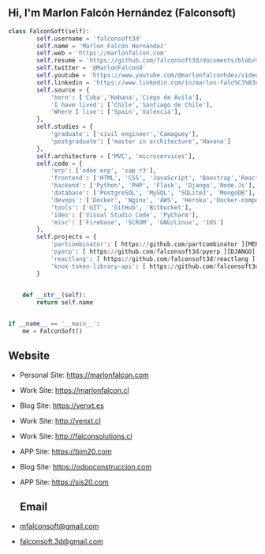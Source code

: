 <!--### Hi there 👋

<!--
**chudacontreras/chudacontreras** is a ✨ _special_ ✨ repository because its `README.md` (this file) appears on your GitHub profile.

Here are some ideas to get you started:

- 🔭 I’m currently working on ...
- 🌱 I’m currently learning ...
- 👯 I’m looking to collaborate on ...
- 🤔 I’m looking for help with ...
- 💬 Ask me about ...
- 📫 How to reach me: ...
- 😄 Pronouns: ...
- ⚡ Fun fact: ...
-->
## Hi, I'm Marlon Falcón Hernández (Falconsoft)

```python
class FalconSoft(self):
        self.username = 'falconsoft3d'
        self.name = 'Marlon Falcón Hernández'
        self.web = 'https://marlonfalcon.com'
        self.resume = 'https://github.com/falconsoft3d/documents/blob/main/resume_marlon_falcon.pdf'
        self.twitter = '@MarlonFalcon4'
        self.youtube = 'https://www.youtube.com/@marlonfalconhdez/videos'
        self.linkedin = 'https://www.linkedin.com/in/marlon-falc%C3%B3n-3a2aa9a4/'
        self.source = {
            'born': ['Cuba','Habana','Ciego de Avila'],
            'I have lived': ['Chile','Santiago de Chile'],
            'Where I live': ['Spain','Valencia'],
        },
        self.studies = {
            'graduate': ['civil engineer','Camaguey'],
            'postgraduate': ['master in architecture','Havana']
        },
        self.architecture = ['MVC', 'microservices'],
        self.code = {
            'erp': ['odoo erp', 'sap r3'],
            'frontend': ['HTML', 'CSS', 'JavaScript', 'Boostrap','React','Redux'],
            'backend': ['Python', 'PHP', 'Flask', 'Django','Node.Js'],
            'database': ['PostgreSQL', 'MySQL', 'SQLite3', 'MongoDB'],
            'devops': ['Docker', 'Nginx', 'AWS', 'Heroku','Docker-compose'],
            'tools': ['GIT', 'GitHub', 'Bitbucket'],
            'ides': ['Visual Studio Code', 'PyCharm'],
            'misc': ['Firebase', 'SCRUM', 'GNU/Linux', 'IOS']
        },
        self.projects = {
            'partcombinator': [ https://github.com/partcombinator ][MERN],
            'pyerp': [ https://github.com/falconsoft3d/pyerp ][DJANGO],
            'reactlang': [ https://github.com/falconsoft3d/reactlang ][PWA],
            'knox-token-library-api': [ https://github.com/falconsoft3d/knox-token-library-api ][API, DOCKER, NODE, EXPRESS]
        }
        

    def __str__(self):
        return self.name


if __name__ == '__main__':
    me = FalconSoft()


```
  ## Website
- Personal Site: https://marlonfalcon.com
- Work Site: https://marlonfalcon.cl
- Blog Site: https://yenxt.es
- Work Site: http://yenxt.cl
- Work Site: http://falconsolutions.cl
- APP Site: https://bim20.com
- Blog Site: https://odooconstruccion.com
- APP Site: https://sis20.com

  ## Email

- mfalconsoft@gmail.com
- falconsoft.3d@gmail.com
